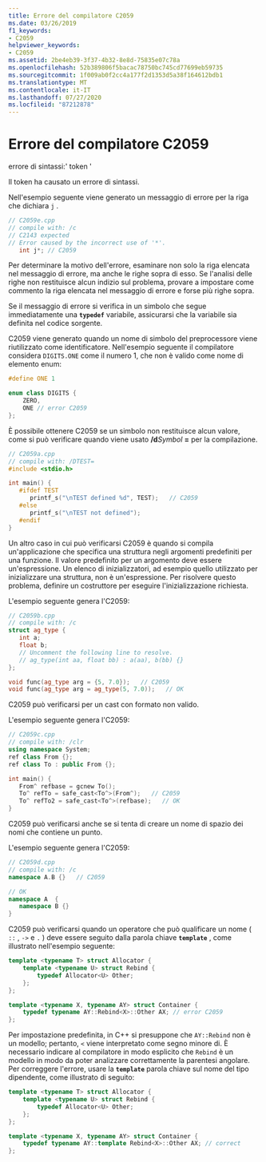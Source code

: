 ```yaml
---
title: Errore del compilatore C2059
ms.date: 03/26/2019
f1_keywords:
- C2059
helpviewer_keywords:
- C2059
ms.assetid: 2be4eb39-3f37-4b32-8e8d-75835e07c78a
ms.openlocfilehash: 52b389806f5bacac78750bc745cd77699eb59735
ms.sourcegitcommit: 1f009ab0f2cc4a177f2d1353d5a38f164612bdb1
ms.translationtype: MT
ms.contentlocale: it-IT
ms.lasthandoff: 07/27/2020
ms.locfileid: "87212878"
---
```

# <a name="compiler-error-c2059"></a>Errore del compilatore C2059

errore di sintassi:' token '

Il token ha causato un errore di sintassi.

Nell'esempio seguente viene generato un messaggio di errore per la riga che dichiara `j` .

```cpp
// C2059e.cpp
// compile with: /c
// C2143 expected
// Error caused by the incorrect use of '*'.
   int j*; // C2059
```

Per determinare la motivo dell'errore, esaminare non solo la riga elencata nel messaggio di errore, ma anche le righe sopra di esso. Se l'analisi delle righe non restituisce alcun indizio sul problema, provare a impostare come commento la riga elencata nel messaggio di errore e forse più righe sopra.

Se il messaggio di errore si verifica in un simbolo che segue immediatamente una **`typedef`** variabile, assicurarsi che la variabile sia definita nel codice sorgente.

C2059 viene generato quando un nome di simbolo del preprocessore viene riutilizzato come identificatore. Nell'esempio seguente il compilatore considera `DIGITS.ONE` come il numero 1, che non è valido come nome di elemento enum:

```cpp
#define ONE 1

enum class DIGITS {
    ZERO,
    ONE // error C2059
};
```

È possibile ottenere C2059 se un simbolo non restituisce alcun valore, come si può verificare quando viene usato **/d**_Symbol_ **=** per la compilazione.

```cpp
// C2059a.cpp
// compile with: /DTEST=
#include <stdio.h>

int main() {
   #ifdef TEST
      printf_s("\nTEST defined %d", TEST);   // C2059
   #else
      printf_s("\nTEST not defined");
   #endif
}
```

Un altro caso in cui può verificarsi C2059 è quando si compila un'applicazione che specifica una struttura negli argomenti predefiniti per una funzione. Il valore predefinito per un argomento deve essere un'espressione. Un elenco di inizializzatori, ad esempio quello utilizzato per inizializzare una struttura, non è un'espressione.  Per risolvere questo problema, definire un costruttore per eseguire l'inizializzazione richiesta.

L'esempio seguente genera l'C2059:

```cpp
// C2059b.cpp
// compile with: /c
struct ag_type {
   int a;
   float b;
   // Uncomment the following line to resolve.
   // ag_type(int aa, float bb) : a(aa), b(bb) {}
};

void func(ag_type arg = {5, 7.0});   // C2059
void func(ag_type arg = ag_type(5, 7.0));   // OK
```

C2059 può verificarsi per un cast con formato non valido.

L'esempio seguente genera l'C2059:

```cpp
// C2059c.cpp
// compile with: /clr
using namespace System;
ref class From {};
ref class To : public From {};

int main() {
   From^ refbase = gcnew To();
   To^ refTo = safe_cast<To^>(From^);   // C2059
   To^ refTo2 = safe_cast<To^>(refbase);   // OK
}
```

C2059 può verificarsi anche se si tenta di creare un nome di spazio dei nomi che contiene un punto.

L'esempio seguente genera l'C2059:

```cpp
// C2059d.cpp
// compile with: /c
namespace A.B {}   // C2059

// OK
namespace A  {
   namespace B {}
}
```

C2059 può verificarsi quando un operatore che può qualificare un nome ( `::` , `->` e `.` ) deve essere seguito dalla parola chiave **`template`** , come illustrato nell'esempio seguente:

```cpp
template <typename T> struct Allocator {
    template <typename U> struct Rebind {
        typedef Allocator<U> Other;
    };
};

template <typename X, typename AY> struct Container {
    typedef typename AY::Rebind<X>::Other AX; // error C2059
};
```

Per impostazione predefinita, in C++ si presuppone che `AY::Rebind` non è un modello; pertanto, `<` viene interpretato come segno minore di.  È necessario indicare al compilatore in modo esplicito che `Rebind` è un modello in modo da poter analizzare correttamente la parentesi angolare. Per correggere l'errore, usare la **`template`** parola chiave sul nome del tipo dipendente, come illustrato di seguito:

```cpp
template <typename T> struct Allocator {
    template <typename U> struct Rebind {
        typedef Allocator<U> Other;
    };
};

template <typename X, typename AY> struct Container {
    typedef typename AY::template Rebind<X>::Other AX; // correct
};
```
